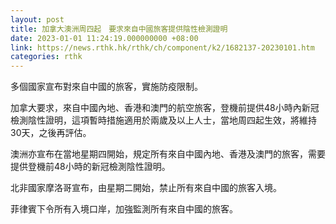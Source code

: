 ```yaml
---
layout: post
title: 加拿大澳洲周四起　要求來自中國旅客提供陰性檢測證明
date: 2023-01-01 11:24:19.000000000 +08:00
link: https://news.rthk.hk/rthk/ch/component/k2/1682137-20230101.htm
categories: rthk
---
```


多個國家宣布對來自中國的旅客，實施防疫限制。

加拿大要求，來自中國內地、香港和澳門的航空旅客，登機前提供48小時內新冠檢測陰性證明，這項暫時措施適用於兩歲及以上人士，當地周四起生效，將維持30天，之後再評估。

澳洲亦宣布在當地星期四開始，規定所有來自中國內地、香港及澳門的旅客，需要提供登機前48小時的新冠檢測陰性證明。

北非國家摩洛哥宣布，由星期二開始，禁止所有來自中國的旅客入境。

菲律賓下令所有入境口岸，加強監測所有來自中國的旅客。
